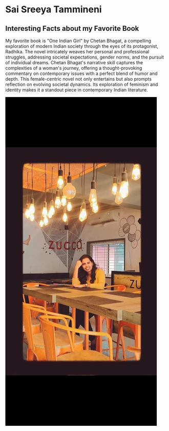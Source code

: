 # Sai Sreeya Tammineni

## Interesting Facts about my Favorite Book
My favorite book is "One Indian Girl" by Chetan Bhagat, a compelling exploration of modern Indian society through the eyes of its protagonist, Radhika. The novel intricately weaves her personal and professional struggles, addressing societal expectations, gender norms, and the pursuit of individual dreams. Chetan Bhagat's narrative skill captures the complexities of a woman's journey, offering a thought-provoking commentary on contemporary issues with a perfect blend of humor and depth. This female-centric novel not only entertains but also prompts reflection on evolving societal dynamics. Its exploration of feminism and identity makes it a standout piece in contemporary Indian literature.

![Image of Mine](Mypic.PNG)
